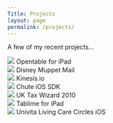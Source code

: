 ```yaml
---
Title: Projects
layout: page
permalink: /projects/
---
```


A few of my recent projects...

<div id="portfoliotop"></div>
<div id="portfolio">
  <div class="portfolio-item">
    <a href="https://itunes.apple.com/us/app/opentable-for-ipad/id375864276?mt=8" rel="tooltip" title="April 2010 - Oct 2010<br /><br />This was a port of the original Opentable iPhone app to the iPad. With a completely custom UI, this brought the power of restaurant reservation to iPad. I worked on multiple release cycles of this app."><img src="https://dl.dropbox.com/s/julzvn6ujgjp8ia/opentable-grey.png?dl=1" onmouseover="this.src='https://dl.dropbox.com/s/t5h0y4bzhicxq0t/opentable.png?dl=1'" onmouseout="this.src='https://dl.dropbox.com/s/julzvn6ujgjp8ia/opentable-grey.png?dl=1'" /></a>
    <span class="name">Opentable for iPad</span>
  </div>
  <div class="portfolio-item">
    <a href="http://itunes.apple.com/us/app/disney-muppet-mail/id482268510?mt=8" rel="tooltip" title="Unfortunately, Disney has stopped selling the app on the Apple App Store as they have stopped promotion for the Muppets brand.<br /><br />May 2011 - Oct 2011<br /><br />The official iPad app to accompany the Disney Muppets movie released in November 2011. The app can be used to send customized greeting cards to your friends and family. I was the lead iOS developer on the project working alongside just one other team member."><img src="https://dl.dropbox.com/s/egexwwlrcjhqr2b/disney-muppets-grey.png?dl=1" onmouseover="this.src='https://dl.dropbox.com/s/wh47ql3749ahzi4/disney-muppets.png?dl=1'" onmouseout="this.src='https://dl.dropbox.com/s/egexwwlrcjhqr2b/disney-muppets-grey.png?dl=1'" /></a>
    <span class="name">Disney Muppet Mail</span>
  </div>
  <div class="portfolio-item">
    <a href="http://kinesis.io" rel="tooltip" title="A native development framework that allows you to make native gesture based applications with HTML, CSS and JavaScript."><img src="https://dl.dropbox.com/s/5kwijjzi7kyzf99/kinesis-grey.png?dl=1" onmouseover="this.src='https://dl.dropbox.com/s/sgfwmiy3s23a0dt/kinesis.png?dl=1'" onmouseout="this.src='https://dl.dropbox.com/s/5kwijjzi7kyzf99/kinesis-grey.png?dl=1'" /></a>
    <span class="name">Kinesis.io</span>
  </div>
  <div class="portfolio-item">
    <a href="http://getchute.com" rel="tooltip" title="June 2011 - Nov 2011<br /><br />Developed the drop-in Chute iOS SDK along with a few UI components, being used by hundreds of iOS developers right now. <br /><br />Launched in March, YCombinator (http://ycombinator.com) 2012 Alumni, Chute is a company which helps apps and sites capture, manage and display media files."><img src="https://dl.dropbox.com/s/zb9igu2cxwhk5nx/chute-grey.png?dl=1" onmouseover="this.src='https://dl.dropbox.com/s/7cmf59bz1wokfwk/chute.png?dl=1'" onmouseout="this.src='https://dl.dropbox.com/s/zb9igu2cxwhk5nx/chute-grey.png?dl=1'" /></a>
    <span class="name">Chute iOS SDK</span>
  </div>
  <div class="portfolio-item">
    <a href="http://www.iuktax.com" rel="tooltip" title="Jan 2010 - Feb 2010<br /><br />An app for the UK Tax payer, designed to calculate an individuals personal income taxes and National Insurance contributions. Also featured in The Guardian - http://www.guardian.co.uk/money/2010/oct/08/consumer-app-uk-taxwizard. "><img src="https://dl.dropbox.com/s/5j5gmig1nvbgh59/uktaxwizard-grey.png?dl=1" onmouseover="this.src='https://dl.dropbox.com/s/tkkn1ird7eaa3bu/uktaxwizard.png?dl=1'" onmouseout="this.src='https://dl.dropbox.com/s/5j5gmig1nvbgh59/uktaxwizard-grey.png?dl=1'" /></a>
    <span class="name">UK Tax Wizard 2010</span>
  </div>
  <div class="portfolio-item">
    <a href="http://tablime.com" rel="tooltip" title="Jan 2011 - March 2011<br /><br />Tablime is a product developed by iGate Corp. iGate Corp was a pioneer in developing one of the very first SaaS digital signage solutions back in 2000. iGate Corp is pioneering again with one of the very first tablet-based digital signage systems in the world. I developed the iPad app which enables the digital signage"><img src="https://dl.dropbox.com/s/140rhoutfe8d6ww/tablime-grey.png?dl=1" onmouseover="this.src='https://dl.dropbox.com/s/zgat3o3payxoxxw/tablime.png?dl=1'" onmouseout="this.src='https://dl.dropbox.com/s/140rhoutfe8d6ww/tablime-grey.png?dl=1'" /></a>
    <span class="name">Tablime for iPad</span>
  </div>
  <div class="portfolio-item">
    <a href="https://itunes.apple.com/us/app/univita-living-care-circles/id439053195?mt=8" rel="tooltip" title="July 2010 - Nov 2010<br /><br />Univita Living is designed to help you find, coordinate and manage the necessary resources to meet you or your loved one's independence needs. Worked on the initial design and release of the iPhone application."><img src="https://dl.dropbox.com/s/lghjbwkv4l0a1mu/univita-grey.png?dl=1" onmouseover="this.src='https://dl.dropbox.com/s/b0fcqtmv6bt7w44/univita.png?dl=1'" onmouseout="this.src='https://dl.dropbox.com/s/lghjbwkv4l0a1mu/univita-grey.png?dl=1'" /></a>
    <span class="name">Univita Living Care Circles iOS</span>
  </div>
</div>

<div id="portfoliobottom"></div>

<script type="text/javascript" src="http://code.jquery.com/jquery-latest.js"></script>
<script type="text/javascript">
$(document).ready(function() {

  //Select all anchor tag with rel set to tooltip
  $('a[rel=tooltip]').mouseover(function(e) {

      //Grab the title attribute's value and assign it to a variable
      var tip = $(this).attr('title');

      //Remove the title attribute's to avoid the native tooltip from the browser
      $(this).attr('title','');

      //Append the tooltip template and its value
      $(this).append('<div id="tooltip"><div class="tipHeader"></div><div class="tipBody">' + tip + '</div><div class="tipFooter"></div></div>');

      //Set the X and Y axis of the tooltip
      $('#tooltip').css('top', e.pageY + 10 );
      $('#tooltip').css('left', e.pageX + 20 );

      //Show the tooltip with faceIn effect
      $('#tooltip').fadeIn('500');
      $('#tooltip').fadeTo('10',0.8);

  }).mousemove(function(e) {

      //Keep changing the X and Y axis for the tooltip, thus, the tooltip move along with the mouse
      $('#tooltip').css('top', e.pageY + 10 );
      $('#tooltip').css('left', e.pageX + 20 );

  }).mouseout(function() {

      //Put back the title attribute's value
      $(this).attr('title',$('.tipBody').html());

      //Remove the appended tooltip template
      $(this).children('div#tooltip').remove();

  });

});
</script>
